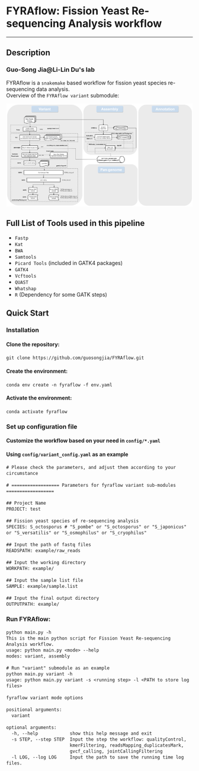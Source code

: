 # FYRAflow: Fission Yeast Re-sequencing Analysis workflow
- - - 
## Description
### Guo-Song Jia@Li-Lin Du's lab
FYRAflow is a `snakemake` based workflow for fission yeast species re-sequencing data analysis. \
Overview of the `FYRAflow variant` submodule:
<div align=center><img src="https://github.com/guosongjia/Private_scripts/blob/master/FYRA_flow_flow-chart_21.10.31.png"/></div>

## Full List of Tools used in this pipeline
- `Fastp` 
- `Kat`
- `BWA`
- `Samtools`
- `Picard Tools` (included in GATK4 packages)
- `GATK4`
- `Vcftools`
- `QUAST`
- `Whatshap`
- `R` (Dependency for some GATK steps)
## Quick Start
### Installation
#### Clone the repository:
`git clone https://github.com/guosongjia/FYRAflow.git`
#### Create the environment:
`conda env create -n fyraflow -f env.yaml`
#### Activate the environment:
`conda activate fyraflow`
### Set up configuration file
#### Customize the workflow based on your need in `config/*.yaml`
#### Using `config/variant_config.yaml` as an example 
```
# Please check the parameters, and adjust them according to your circumstance

# ================== Parameters for fyraflow variant sub-modules ==================

## Project Name
PROJECT: test

## Fission yeast species of re-sequencing analysis
SPECIES: S_octosporus # "S_pombe" or "S_octosporus" or "S_japonicus" or "S_versatilis" or "S_osmophilus" or "S_cryophilus"

## Input the path of fastq files
READSPATH: example/raw_reads

## Input the working directory
WORKPATH: example/

## Input the sample list file
SAMPLE: example/sample.list

## Input the final output directory
OUTPUTPATH: example/
```
### Run FYRAflow:
```
python main.py -h
This is the main python script for Fission Yeast Re-sequencing Analysis workflow.
usage: python main.py <mode> --help 
modes: variant, assembly

# Run "variant" submodule as an example
python main.py variant -h
usage: python main.py variant -s <running step> -l <PATH to store log files>

fyraflow variant mode options

positional arguments:
  variant

optional arguments:
  -h, --help            show this help message and exit
  -s STEP, --step STEP  Input the step the workflow: qualityControl,
                        kmerFiltering, readsMapping_duplicatesMark,
                        gvcf_calling, jointCallingFiltering
  -l LOG, --log LOG     Input the path to save the running time log files.
```

